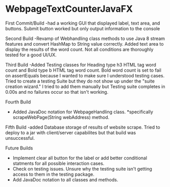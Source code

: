 # WebpageTextCounterJavaFX
First Commit/Build 
-had a working GUI that displayed label, text area, and buttons. Submit button worked but only output
  information to the console
  
 Second Build
 -Revamp of Webhandling class methods to use Java 8 stream features and convert HashMap to String value correctly. Added
  text area to display the results of the word count. Not all conditions are thoroughly tested for a good UI/UX. 
  
  Third Build
  -Added Testing classes for Heading type h3 HTML tag word count and Bold type b HTML tag word count. Bold word count is set to fail on assertEquals because I wanted to make sure I understood testing cases. Tried to create a testing Suite but they do not show up under the "suite creation wizard." I tried to add them manually but Testing suite completes in 0.00s and no failures occur so that isn't working.
  
  Fourth Build
  - Added JavaDoc notation for WebpageHandling class. *specifically scrapeWebPage(String webAddress) method.
  
  Fifth Build
  -added Database storage of results of website scrape. Tried to deploy to a jar with client/server capabilites but that build was unsuccessful.
  
  Future Builds
  - Implement clear all button for the label or add better conditional statments for all possible interaction cases.
  - Check on testing issues. Unsure why the testing suite isn't getting access to them in the testing package.
  - Add JavaDoc notation to all classes and methods.
